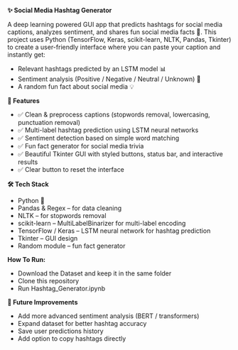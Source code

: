 **✨ Social Media Hashtag Generator**

A deep learning powered GUI app that predicts hashtags for social media captions, analyzes sentiment, and shares fun social media facts 🎉.
This project uses Python (TensorFlow, Keras, scikit-learn, NLTK, Pandas, Tkinter) to create a user-friendly interface where you can paste your caption and instantly get:
- Relevant hashtags predicted by an LSTM model 📊
- Sentiment analysis (Positive / Negative / Neutral / Unknown) 🧠
- A random fun fact about social media 💡


**🚀 Features**
- ✅ Clean & preprocess captions (stopwords removal, lowercasing, punctuation removal)
- ✅ Multi-label hashtag prediction using LSTM neural networks
- ✅ Sentiment detection based on simple word matching
- ✅ Fun fact generator for social media trivia
- ✅ Beautiful Tkinter GUI with styled buttons, status bar, and interactive results
- ✅ Clear button to reset the interface

**🛠️ Tech Stack**
- Python 🐍
- Pandas & Regex – for data cleaning
- NLTK – for stopwords removal
- scikit-learn – MultiLabelBinarizer for multi-label encoding
- TensorFlow / Keras – LSTM neural network for hashtag prediction
- Tkinter – GUI design
- Random module – fun fact generator

**How To Run:**
- Download the Dataset and keep it in the same folder
- Clone this repository
- Run Hashtag_Generator.ipynb

**🌟 Future Improvements**
- Add more advanced sentiment analysis (BERT / transformers)
- Expand dataset for better hashtag accuracy
- Save user predictions history
- Add option to copy hashtags directly
